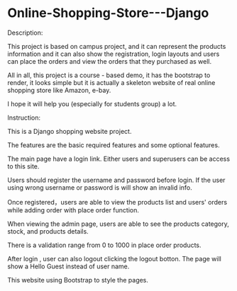 # Online-Shopping-Store---Django

Description:

This project is based on campus project, and it can represent the products information and it can also show the registration, login layouts and users can place the orders and view the orders that they purchased as well. 

All in all, this project is a course - based demo, it has the bootstrap to render, it looks simple but it is actually a skeleton website of real online shopping store like Amazon, e-bay.

I hope it will help you (especially for students group) a lot.

Instruction:

This is a Django shopping website project.

The features are the basic required features and some optional features.

The main page have a login link. Either users and superusers can be  access to this site. 

Users should register the username and password before login. If the user using wrong username or password is will show an invalid info.

Once registered，users are able to view the products list and users' orders while adding order with place order function.

When viewing the admin page, users are able to see the products category, stock, and products details.

There is a validation range from 0 to 1000 in place order products.

After login , user can also logout clicking the logout botton. The page will show a  Hello Guest instead of user name.

This website using Bootstrap to style the pages. 
